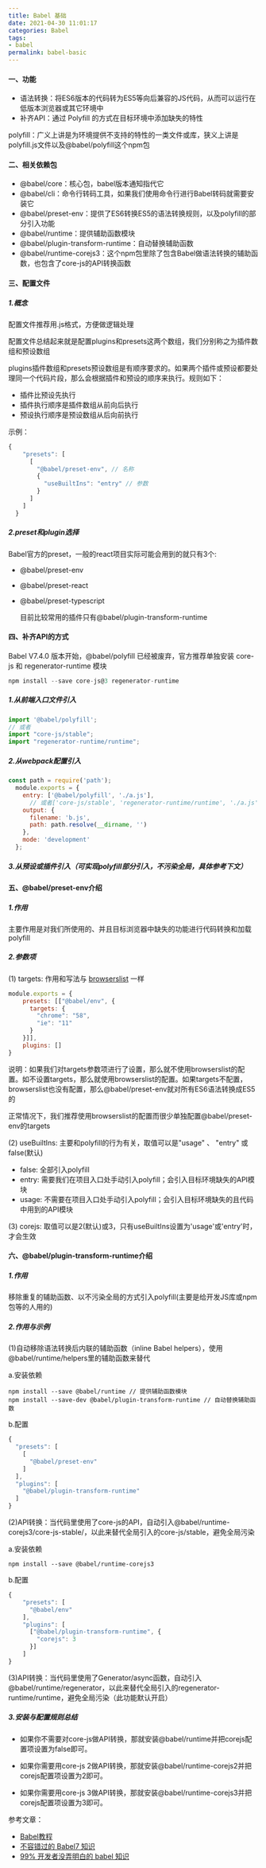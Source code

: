 ```yaml
---
title: Babel 基础
date: 2021-04-30 11:01:17
categories: Babel
tags:
- babel
permalink: babel-basic
---
```

#### 一、功能
- 语法转换：将ES6版本的代码转为ES5等向后兼容的JS代码，从而可以运行在低版本浏览器或其它环境中
- 补齐API：通过 Polyfill 的方式在目标环境中添加缺失的特性
<!--more-->
polyfill：广义上讲是为环境提供不支持的特性的一类文件或库，狭义上讲是polyfill.js文件以及@babel/polyfill这个npm包

#### 二、相关依赖包
- @babel/core：核心包，babel版本通知指代它
- @babel/cli：命令行转码工具，如果我们使用命令行进行Babel转码就需要安装它
- @babel/preset-env：提供了ES6转换ES5的语法转换规则，以及polyfill的部分引入功能
- @babel/runtime：提供辅助函数模块
- @babel/plugin-transform-runtime：自动替换辅助函数
- @babel/runtime-corejs3：这个npm包里除了包含Babel做语法转换的辅助函数，也包含了core-js的API转换函数

#### 三、配置文件
##### 1.概念
配置文件推荐用.js格式，方便做逻辑处理

配置文件总结起来就是配置plugins和presets这两个数组，我们分别称之为插件数组和预设数组

plugins插件数组和presets预设数组是有顺序要求的。如果两个插件或预设都要处理同一个代码片段，那么会根据插件和预设的顺序来执行。规则如下：
- 插件比预设先执行
- 插件执行顺序是插件数组从前向后执行
- 预设执行顺序是预设数组从后向前执行

示例：
```javascript
{
    "presets": [
      [
        "@babel/preset-env", // 名称
        {
          "useBuiltIns": "entry" // 参数
        }
      ]
    ]
  }
```

##### 2.preset和plugin选择
Babel官方的preset，一般的react项目实际可能会用到的就只有3个:
- @babel/preset-env
- @babel/preset-react
- @babel/preset-typescript
  

  目前比较常用的插件只有@babel/plugin-transform-runtime

#### 四、补齐API的方式
Babel V7.4.0 版本开始，@babel/polyfill 已经被废弃，官方推荐单独安装 core-js 和 regenerator-runtime 模块
```javascript
npm install --save core-js@3 regenerator-runtime
```

##### 1.从前端入口文件引入
```javascript
import '@babel/polyfill';
// 或者
import "core-js/stable";
import "regenerator-runtime/runtime";
```

##### 2.从webpack配置引入
```javascript
const path = require('path');
  module.exports = {
    entry: ['@babel/polyfill', './a.js'], 
      // 或者['core-js/stable', 'regenerator-runtime/runtime', './a.js']
    output: {
      filename: 'b.js',
      path: path.resolve(__dirname, '')
    },
    mode: 'development'
  };
```

##### 3.从预设或插件引入（可实现polyfill部分引入，不污染全局，具体参考下文）

#### 五、@babel/preset-env介绍
##### 1.作用
主要作用是对我们所使用的、并且目标浏览器中缺失的功能进行代码转换和加载 polyfill

##### 2.参数项
(1) targets: 作用和写法与 [browserslist](https://github.com/browserslist/browserslist) 一样
```javascript
module.exports = {
    presets: [["@babel/env", {
      targets: {
        "chrome": "58",
        "ie": "11"
      }
    }]],
    plugins: []
}
```
说明：如果我们对targets参数项进行了设置，那么就不使用browserslist的配置。如不设置targets，那么就使用browserslist的配置。如果targets不配置，browserslist也没有配置，那么@babel/preset-env就对所有ES6语法转换成ES5的

正常情况下，我们推荐使用browserslist的配置而很少单独配置@babel/preset-env的targets

(2) useBuiltIns: 主要和polyfill的行为有关，取值可以是"usage" 、 "entry" 或 false(默认)
- false: 全部引入polyfill
- entry: 需要我们在项目入口处手动引入polyfill；会引入目标环境缺失的API模块
- usage: 不需要在项目入口处手动引入polyfill；会引入目标环境缺失的且代码中用到的API模块

(3) corejs: 取值可以是2(默认)或3，只有useBuiltIns设置为'usage'或'entry'时，才会生效

#### 六、@babel/plugin-transform-runtime介绍
##### 1.作用
移除重复的辅助函数、以不污染全局的方式引入polyfill(主要是给开发JS库或npm包等的人用的)

##### 2.作用与示例
(1)自动移除语法转换后内联的辅助函数（inline Babel helpers），使用@babel/runtime/helpers里的辅助函数来替代

a.安装依赖
```
npm install --save @babel/runtime // 提供辅助函数模块
npm install --save-dev @babel/plugin-transform-runtime // 自动替换辅助函数
```

b.配置
```javascript
{
  "presets": [
    [
      "@babel/preset-env"
    ]
  ],
  "plugins": [
    "@babel/plugin-transform-runtime"
  ]
}
```

(2)API转换：当代码里使用了core-js的API，自动引入@babel/runtime-corejs3/core-js-stable/，以此来替代全局引入的core-js/stable，避免全局污染

a.安装依赖
```
npm install --save @babel/runtime-corejs3
```

b.配置
```javascript
{
    "presets": [
      "@babel/env"
    ],
    "plugins": [
      ["@babel/plugin-transform-runtime", {
        "corejs": 3
      }]
    ]
}
```

(3)API转换：当代码里使用了Generator/async函数，自动引入@babel/runtime/regenerator，以此来替代全局引入的regenerator-runtime/runtime，避免全局污染（此功能默认开启）

##### 3.安装与配置规则总结
- 如果你不需要对core-js做API转换，那就安装@babel/runtime并把corejs配置项设置为false即可。

- 如果你需要用core-js 2做API转换，那就安装@babel/runtime-corejs2并把corejs配置项设置为2即可。

- 如果你需要用core-js 3做API转换，那就安装@babel/runtime-corejs3并把corejs配置项设置为3即可。

参考文章：

- [Babel教程](https://www.jiangruitao.com/babel/)
- [不容错过的 Babel7 知识](https://juejin.cn/post/6844904008679686152)
- [99% 开发者没弄明白的 babel 知识](https://developer.aliyun.com/article/783477)
